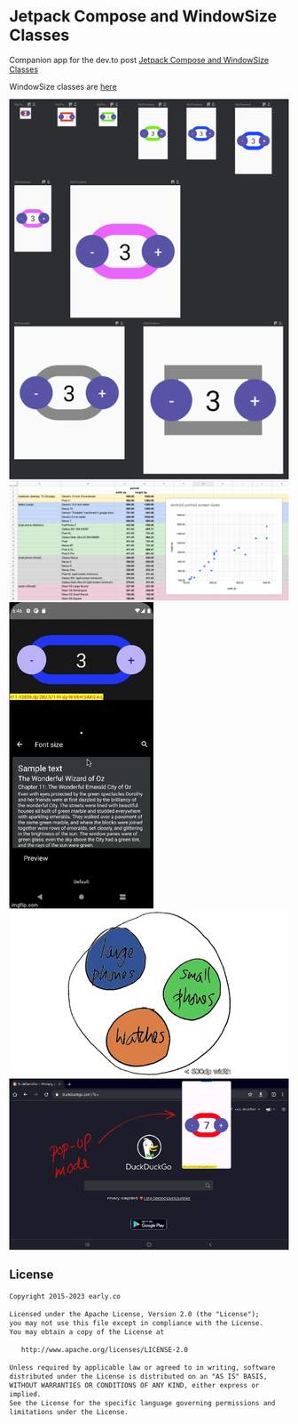 # Jetpack Compose and WindowSize Classes

Companion app for the dev.to post [Jetpack Compose and WindowSize Classes](https://dev.to/erdo/jetpack-compose-and-windowsize-classes-gb4)

WindowSize classes are [here](https://github.com/erdo/compose-windowsize/tree/main/app/src/main/java/foo/bar/compose/ui/size)

![preview view showing multiple renders on different screen sizes](previews.png)
![range of different device screens](device_sample.png)
![example app showing a UI which adjusts itself based on how much screen it has available](responsive_ui_short.gif)
![venn diagram of devices <600dp in width](venn_diag.png)
![pop-up mode example](pop-up_view.png)

## License

    Copyright 2015-2023 early.co

    Licensed under the Apache License, Version 2.0 (the "License");
    you may not use this file except in compliance with the License.
    You may obtain a copy of the License at

       http://www.apache.org/licenses/LICENSE-2.0

    Unless required by applicable law or agreed to in writing, software
    distributed under the License is distributed on an "AS IS" BASIS,
    WITHOUT WARRANTIES OR CONDITIONS OF ANY KIND, either express or implied.
    See the License for the specific language governing permissions and
    limitations under the License.
